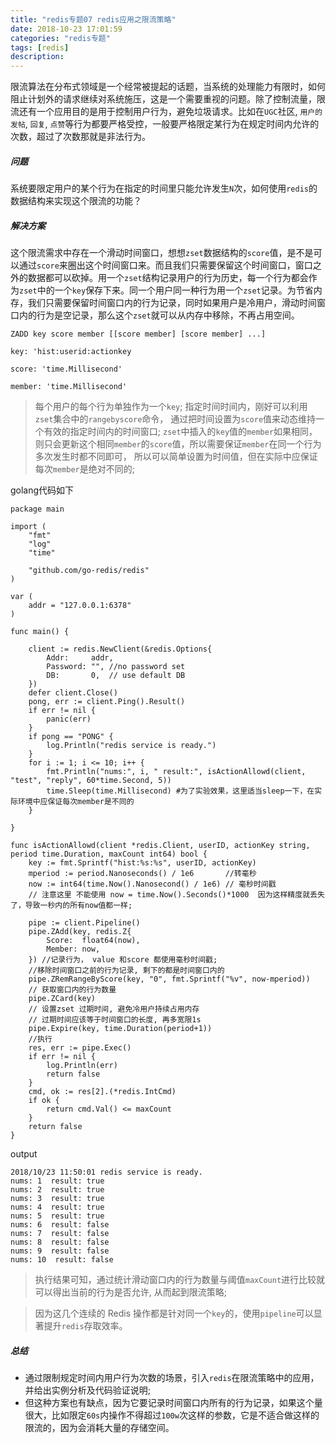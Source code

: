 ```yaml
---
title: "redis专题07 redis应用之限流策略"
date: 2018-10-23 17:01:59
categories: "redis专题"
tags: [redis]
description:
---
```


限流算法在分布式领域是一个经常被提起的话题，当系统的处理能力有限时，如何阻止计划外的请求继续对系统施压，这是一个需要重视的问题。除了控制流量，限流还有一个应用目的是用于控制用户行为，避免垃圾请求。比如在`UGC`社区, `用户的发帖`, `回复`, `点赞`等行为都要严格受控，一般要严格限定某行为在规定时间内允许的次数，超过了次数那就是非法行为。
<!--more-->

##### 问题

系统要限定用户的某个行为在指定的时间里只能允许发生`N`次，如何使用`redis`的数据结构来实现这个限流的功能？

##### 解决方案
这个限流需求中存在一个滑动时间窗口，想想`zset`数据结构的`score`值，是不是可以通过`score`来圈出这个时间窗口来。而且我们只需要保留这个时间窗口，窗口之外的数据都可以砍掉。用一个`zset`结构记录用户的行为历史，每一个行为都会作为`zset`中的一个`key`保存下来。同一个用户同一种行为用一个`zset`记录。为节省内存，我们只需要保留时间窗口内的行为记录，同时如果用户是冷用户，滑动时间窗口内的行为是空记录，那么这个`zset`就可以从内存中移除，不再占用空间。

```shell
ZADD key score member [[score member] [score member] ...]

key: 'hist:userid:actionkey

score: 'time.Millisecond'

member: 'time.Millisecond'
```

> 每个用户的每个行为单独作为一个`key`;
> 指定时间时间内，刚好可以利用`zset`集合中的`rangebyscore`命令， 通过把时间设置为`score`值来动态维持一个有效的指定时间内的时间窗口;
> `zset`中插入的`key`值的`member`如果相同， 则只会更新这个相同`member`的`score`值，所以需要保证`member`在同一个行为多次发生时都不同即可， 所以可以简单设置为时间值，但在实际中应保证每次`member`是绝对不同的;

golang代码如下
```golang
package main

import (
	"fmt"
	"log"
	"time"

	"github.com/go-redis/redis"
)

var (
	addr = "127.0.0.1:6378"
)

func main() {

	client := redis.NewClient(&redis.Options{
		Addr:     addr,
		Password: "", //no password set
		DB:       0,  // use default DB
	})
	defer client.Close()
	pong, err := client.Ping().Result()
	if err != nil {
		panic(err)
	}
	if pong == "PONG" {
		log.Println("redis service is ready.")
	}
	for i := 1; i <= 10; i++ {
		fmt.Println("nums:", i, " result:", isActionAllowd(client, "test", "reply", 60*time.Second, 5))
		time.Sleep(time.Millisecond) #为了实验效果，这里适当sleep一下，在实际环境中应保证每次member是不同的
	}

}

func isActionAllowd(client *redis.Client, userID, actionKey string, period time.Duration, maxCount int64) bool {
	key := fmt.Sprintf("hist:%s:%s", userID, actionKey)
	mperiod := period.Nanoseconds() / 1e6       //转毫秒
	now := int64(time.Now().Nanosecond() / 1e6) // 毫秒时间戳
    // 注意这里 不能使用 now = time.Now().Seconds()*1000  因为这样精度就丢失了，导致一秒内的所有now值都一样;

	pipe := client.Pipeline()
	pipe.ZAdd(key, redis.Z{
		Score:  float64(now),
		Member: now,
	}) //记录行为， value 和score 都使用毫秒时间戳;
	//移除时间窗口之前的行为记录, 剩下的都是时间窗口内的
	pipe.ZRemRangeByScore(key, "0", fmt.Sprintf("%v", now-mperiod))
	// 获取窗口内的行为数量
	pipe.ZCard(key)
	// 设置zset 过期时间, 避免冷用户持续占用内存
	// 过期时间应该等于时间窗口的长度, 再多宽限1s
	pipe.Expire(key, time.Duration(period+1))
	//执行
	res, err := pipe.Exec()
	if err != nil {
		log.Println(err)
		return false
	}
	cmd, ok := res[2].(*redis.IntCmd)
	if ok {
		return cmd.Val() <= maxCount
	}
	return false
}
```

output
```shell
2018/10/23 11:50:01 redis service is ready.
nums: 1  result: true
nums: 2  result: true
nums: 3  result: true
nums: 4  result: true
nums: 5  result: true
nums: 6  result: false
nums: 7  result: false
nums: 8  result: false
nums: 9  result: false
nums: 10  result: false
```
> 执行结果可知，通过统计滑动窗口内的行为数量与阈值`maxCount`进行比较就可以得出当前的行为是否允许, 从而起到限流策略;

> 因为这几个连续的 Redis 操作都是针对同一个`key`的，使用`pipeline`可以显著提升`redis`存取效率。

##### 总结
- 通过限制规定时间内用户行为次数的场景，引入`redis`在限流策略中的应用，并给出实例分析及代码验证说明;
- 但这种方案也有缺点，因为它要记录时间窗口内所有的行为记录，如果这个量很大，比如限定`60s`内操作不得超过`100w`次这样的参数，它是不适合做这样的限流的，因为会消耗大量的存储空间。

